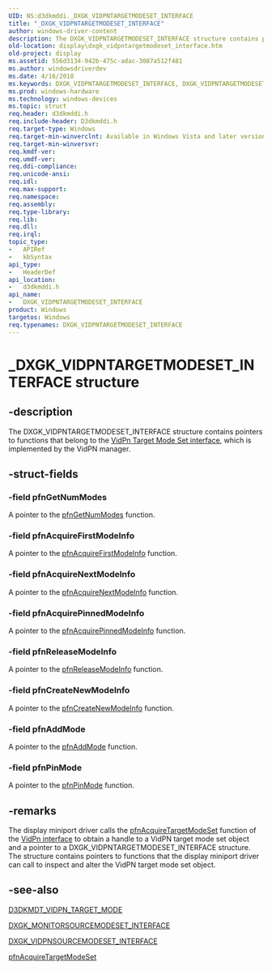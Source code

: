 ```yaml
---
UID: NS:d3dkmddi._DXGK_VIDPNTARGETMODESET_INTERFACE
title: "_DXGK_VIDPNTARGETMODESET_INTERFACE"
author: windows-driver-content
description: The DXGK_VIDPNTARGETMODESET_INTERFACE structure contains pointers to functions that belong to the VidPn Target Mode Set interface, which is implemented by the VidPN manager.
old-location: display\dxgk_vidpntargetmodeset_interface.htm
old-project: display
ms.assetid: 556d3134-942b-475c-adac-3087a512f481
ms.author: windowsdriverdev
ms.date: 4/16/2018
ms.keywords: DXGK_VIDPNTARGETMODESET_INTERFACE, DXGK_VIDPNTARGETMODESET_INTERFACE structure [Display Devices], DmStructs_f73ff16c-04e3-491b-9f0a-de50563abea4.xml, _DXGK_VIDPNTARGETMODESET_INTERFACE, d3dkmddi/DXGK_VIDPNTARGETMODESET_INTERFACE, display.dxgk_vidpntargetmodeset_interface
ms.prod: windows-hardware
ms.technology: windows-devices
ms.topic: struct
req.header: d3dkmddi.h
req.include-header: D3dkmddi.h
req.target-type: Windows
req.target-min-winverclnt: Available in Windows Vista and later versions of the Windows operating systems.
req.target-min-winversvr: 
req.kmdf-ver: 
req.umdf-ver: 
req.ddi-compliance: 
req.unicode-ansi: 
req.idl: 
req.max-support: 
req.namespace: 
req.assembly: 
req.type-library: 
req.lib: 
req.dll: 
req.irql: 
topic_type:
-	APIRef
-	kbSyntax
api_type:
-	HeaderDef
api_location:
-	d3dkmddi.h
api_name:
-	DXGK_VIDPNTARGETMODESET_INTERFACE
product: Windows
targetos: Windows
req.typenames: DXGK_VIDPNTARGETMODESET_INTERFACE
---
```


# _DXGK_VIDPNTARGETMODESET_INTERFACE structure


## -description


The DXGK_VIDPNTARGETMODESET_INTERFACE structure contains pointers to functions that belong to the <a href="https://msdn.microsoft.com/library/windows/hardware/ff570559">VidPn Target Mode Set interface</a>, which is implemented by the VidPN manager.


## -struct-fields




### -field pfnGetNumModes

A pointer to the <a href="https://msdn.microsoft.com/1197989a-c76e-4dee-a1c7-677b6558677c">pfnGetNumModes</a> function.


### -field pfnAcquireFirstModeInfo

A pointer to the <a href="https://msdn.microsoft.com/64a1a8f4-afbc-4337-b809-9346c1171e0b">pfnAcquireFirstModeInfo</a> function.


### -field pfnAcquireNextModeInfo

A pointer to the <a href="https://msdn.microsoft.com/894d0d15-d12a-4138-9a92-8f930c12dd52">pfnAcquireNextModeInfo</a> function.


### -field pfnAcquirePinnedModeInfo

A pointer to the <a href="https://msdn.microsoft.com/0a321ee2-f246-498d-b658-a01e275644be">pfnAcquirePinnedModeInfo</a> function.


### -field pfnReleaseModeInfo

A pointer to the <a href="https://msdn.microsoft.com/0b1d0331-f0fa-40fc-a1d6-15fe3568f3cc">pfnReleaseModeInfo</a> function.


### -field pfnCreateNewModeInfo

A pointer to the <a href="https://msdn.microsoft.com/ebb37681-fa03-49f5-968b-87c9ff4ebae9">pfnCreateNewModeInfo</a> function.


### -field pfnAddMode

A pointer to the <a href="https://msdn.microsoft.com/96c14056-aa93-4164-8adf-31fa1b3d33d3">pfnAddMode</a> function.


### -field pfnPinMode

A pointer to the <a href="https://msdn.microsoft.com/91ea3105-2fdf-4533-a2d4-d27f1e660056">pfnPinMode</a> function.


## -remarks



The display miniport driver calls the <a href="https://msdn.microsoft.com/1b91c472-21eb-4aa8-91e3-c9eb70556d9f">pfnAcquireTargetModeSet</a> function of the <a href="https://msdn.microsoft.com/library/windows/hardware/ff570556">VidPn interface</a> to obtain a handle to a VidPN target mode set object and a pointer to a DXGK_VIDPNTARGETMODESET_INTERFACE structure. The structure contains pointers to functions that the display miniport driver can call to inspect and alter the VidPN target mode set object.




## -see-also




<a href="https://msdn.microsoft.com/library/windows/hardware/ff546729">D3DKMDT_VIDPN_TARGET_MODE</a>



<a href="https://msdn.microsoft.com/library/windows/hardware/ff561921">DXGK_MONITORSOURCEMODESET_INTERFACE</a>



<a href="https://msdn.microsoft.com/library/windows/hardware/ff562073">DXGK_VIDPNSOURCEMODESET_INTERFACE</a>



<a href="https://msdn.microsoft.com/1b91c472-21eb-4aa8-91e3-c9eb70556d9f">pfnAcquireTargetModeSet</a>
 

 

